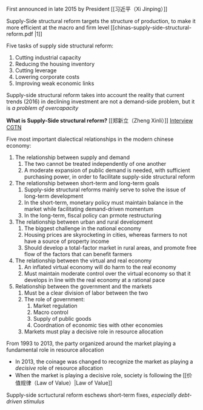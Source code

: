 First announced in late 2015 by President [[习近平（Xi Jinping）]]

Supply-Side structural reform targets the structure of production, to make it more efficient at the macro and firm level [[chinas-supply-side-structural-reform.pdf |1]]

Five tasks of supply side structural reform:
1. Cutting industrial capacity
2. Reducing the housing inventory
3. Cutting leverage
4. Lowering corporate costs
5. Improving weak economic links

Supply-side structural reform takes into account the reality that current trends (2016) in declining investment are not a demand-side problem, but it is *a problem of overcapacity*

**What is Supply-Side structural reform?**
[[郑新立（Zheng Xinli）]] [Interview CGTN](https://www.youtube.com/watch?v=0K5twDLlb80)

Five most important dialectical relationships in the modern chinese economy:
1. The relationship between supply and demand
	1. The two cannot be treated independently of one another
	2. A moderate expansion of public demand is needed, with sufficient purchasing power, in order to facilitate supply-side structural reform
2. The relationship between short-term and long-term goals
	1. Supply-side structural reforms mainly serve to solve the issue of long-term development
	2. In the short-term, monetary policy must maintain balance in the market while facilitating demand-driven momentum
	3. In the long-term, fiscal policy can prmote restructuring
3. The relationship between urban and rural development
	1. The biggest challenge in the national economy
	2. Housing prices are skyrocketing in cities, whereas farmers to not have a source of property income
	3. Should develop a total-factor market in rural areas, and promote free flow of the factors that can benefit farmers
4. The relationship between the virtual and real economy
	1. An inflated virtual economy will do harm to the real economy
	2. Must maintain moderate control over the virtual economy so that it develops in line with the real economy at a rational pace
5. Relationship between the government and the markets
	1. Must be a clear division of labor between the two
	2. The role of government:
		1. Market regulation
		2. Macro control
		3. Supply of public goods
		4. Coordnation of economic ties with other economies
	3. Markets must play a decisive role in resource allocation

From 1993 to 2013, the party organized around the market playing a fundamental role in resource allocation
- In 2013, the coinage was changed to recognize the market as playing a *decisive* role of resource allocation
- When the market is playing a decisive role, society is following the [[价值规律（Law of Value）|Law of Value]]

Supply-side scrtuctural reform eschews short-term fixes, *especially debt-driven stimulus*


